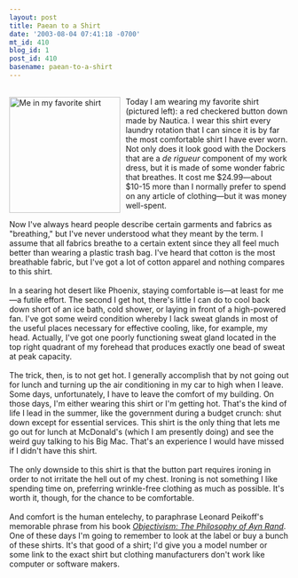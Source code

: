 ```yaml
---
layout: post
title: Paean to a Shirt
date: '2003-08-04 07:41:18 -0700'
mt_id: 410
blog_id: 1
post_id: 410
basename: paean-to-a-shirt
---
```

<br /><img src="/images/blog/nauticashirt.jpg" width="200" height="209" alt="Me in my favorite shirt" style="float:left;padding:0 10px 10px 0;" />Today I am wearing my favorite shirt (pictured left): a red checkered button down made by Nautica. I wear this shirt every laundry rotation that I can since it is by far the most comfortable shirt I have ever worn. Not only does it look good with the Dockers that are a <em>de rigueur</em> component of my work dress, but it is made of some wonder fabric that breathes. It cost me $24.99&#x2014;about $10-15 more than I normally prefer to spend on any article of clothing&#x2014;but it was money well-spent.<br /><br />Now I've always heard people describe certain garments and fabrics as "breathing," but I've never understood what they meant by the term. I assume that all fabrics breathe to a certain extent since they all feel much better than wearing a plastic trash bag. I've heard that cotton is the most breathable fabric, but I've got a lot of cotton apparel and nothing compares to this shirt.<br /><br />In a searing hot desert like Phoenix, staying comfortable is&#x2014;at least for me&#x2014;a futile effort. The second I get hot, there's little I can do to cool back down short of an ice bath, cold shower, or laying in front of a high-powered fan. I've got some weird condition whereby I lack sweat glands in most of the useful places necessary for effective cooling, like, for example, my head. Actually, I've got one poorly functioning sweat gland located in the top right quadrant of my forehead that produces exactly one bead of sweat at peak capacity.<br /><br />The trick, then, is to not get hot. I generally accomplish that by not going out for lunch and turning up the air conditioning in my car to high when I leave. Some days, unfortunately, I have to leave the comfort of my building. On those days, I'm either wearing this shirt or I'm getting hot. That's the kind of life I lead in the summer, like the government during a budget crunch: shut down except for essential services. This shirt is the only thing that lets me go out for lunch at McDonald's (which I am presently doing) and see the weird guy talking to his Big Mac. That's an experience I would have missed if I didn't have this shirt.<br /><br />The only downside to this shirt is that the button part requires ironing in order to not irritate the hell out of my chest. Ironing is not something I like spending time on, preferring wrinkle-free clothing as much as possible. It's worth it, though, for the chance to be comfortable.<br /><br />And comfort is the human entelechy, to paraphrase Leonard Peikoff's memorable phrase from his book <a href="http://www.amazon.com/exec/obidos/ASIN/0452011019/bbrown-20/ref=nosim/" title="Amazon link"><cite>Objectivism: The Philosophy of Ayn Rand</cite></a>. One of these days I'm going to remember to look at the label or buy a bunch of these shirts. It's that good of a shirt; I'd give you a model number or some link to the exact shirt but clothing manufacturers don't work like computer or software makers.<br /><br /><br />
